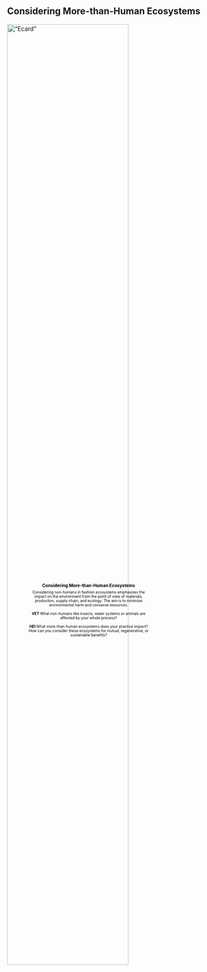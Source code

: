 ## Considering More-than-Human Ecosystems

<div class="image-container">
  <img src="https://troykyo.github.io/dssloopholes.github.io/assets/Ecard.png" alt=“Ecard" style="width: 75%;" class="responsive-image">
	
  <div class="overlay-text">
    <h3> Considering More-than-Human Ecosystems </h3>
Considering non-humans in fashion ecosystems emphasizes the impact on the environment from the point of view of materials, production, supply chain, and ecology. The aim is to minimize environmental harm and conserve resources.    
    <br><br><strong> VET </strong>
What non-humans like insects, water systems or animals are affected by your whole process?
    <br><br><strong> HEI </strong>
What more-than human ecosystems does your practice impact? How can you consider these ecosystems for mutual, regenerative, or sustainable benefits?
  </div>
</div>

<style>
  .image-container {
    position: relative;
    width: 100%;
    max-width: 600px;
    margin: auto;
  }

  .responsive-image {
    width: 100%;
    height: auto;
  }

  .overlay-text {
    position: absolute;
    top: 47%;
    left: 43.5%;
    transform: translate(-60%, -60%);
    color: black;
    background-color: rgba(0, 0, 0, 0);
    padding: 0px;
    font-size: 0.9vw; /* Use viewport width units for relative sizing */
    text-align: center; /* Center align the text */
  }

  /* Responsive adjustments */
  @media (max-width: 600px) {
    .overlay-text {
      font-size: 1.7vw;
      position: center;
	padding: 5px;
	     h3 {
    font-size: 4vw; /* Adjust font size for smaller screens */
  }
}
    h6 {
    font-size: 1.7vw; /* Adjust font size for smaller screens */
  }
}
    }

  /* Remove default margin for headings and paragraphs */
  h3, h6, p {
    margin: 0;
  }

  /* Add custom margin to control spacing */
  h3 {
 margin-top: 10px;   /* Adjust this value as needed */
    margin-bottom: 5px; /* Adjust this value as needed */
  }

  h6 {
    margin-top: 10px;   /* Adjust this value as needed */
    margin-bottom: 3px; /* Adjust this value as needed */
  }

  .overlay-text p {
    margin-top: 5px;    /* Adjust this value as needed */
  }
  }
</style>
<br>
